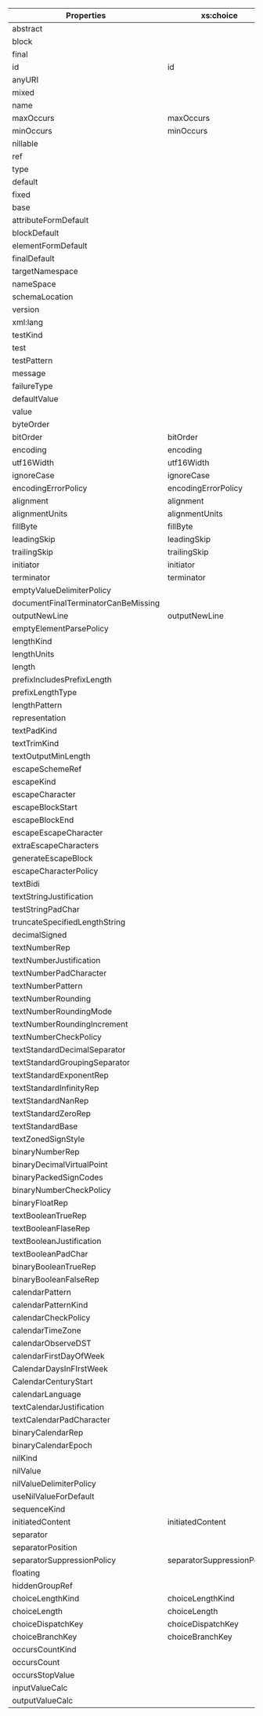 | Properties                          | xs:choice                  | xs:complexType | xs:element                    | xs:group                   | xs:restriction | xs:schema            | xs:sequence                | xs:simpleType                 | xs:annotation | xs:appinfo | xs:include     | xs:import      | dfdl:defineFormat | dfdl:format                         | dfdl:defineEscapeScheme | dfdl:escapeScheme     | dfdl:assert | dfdl:discriminator | dfdl:defineVariable | dfdl:newVariableInstance | dfdl:setVariable | dfdl:sequence              | dfdl:group                 | dfdl:choice         | dfdl:element                  | dfdl:simpleType               |
| ----------------------------------- | -------------------------- | -------------- | ----------------------------- | -------------------------- | -------------- | -------------------- | -------------------------- | ----------------------------- | ------------- | ---------- | -------------- | -------------- | ----------------- | ----------------------------------- | ----------------------- | --------------------- | ----------- | ------------------ | ------------------- | ------------------------ | ---------------- | -------------------------- | -------------------------- | ------------------- | ----------------------------- | ----------------------------- |
| abstract                            |                            | abstract       | abstract                      |                            |                |                      |                            |                               |               |            |                |                |                   |                                     |                         |                       |             |                    |                     |                          |                  |                            |                            |                     |                               |                               |
| block                               |                            | block          | block                         |                            |                |                      |                            |                               |               |            |                |                |                   |                                     |                         |                       |             |                    |                     |                          |                  |                            |                            |                     |                               |                               |
| final                               |                            | final          | final                         |                            |                |                      |                            | final                         |               |            |                |                |                   |                                     |                         |                       |             |                    |                     |                          |                  |                            |                            |                     |                               |                               |
| id                                  | id                         | id             | id                            | id                         | id             | id                   | id                         | id                            | id            |            |                |                |                   |                                     |                         |                       |             |                    |                     |                          |                  |                            |                            |                     |                               |                               |
| anyURI                              |                            |                |                               |                            |                |                      |                            |                               |               | anyURI     |                |                |                   |                                     |                         |                       |             |                    |                     |                          |                  |                            |                            |                     |                               |                               |
| mixed                               |                            | mixed          |                               |                            |                |                      |                            |                               |               |            |                |                |                   |                                     |                         |                       |             |                    |                     |                          |                  |                            |                            |                     |                               |                               |
| name                                |                            | name           | name                          | name                       |                |                      |                            | name                          |               |            |                |                | name              |                                     | name                    |                       |             |                    | name                |                          |                  |                            |                            |                     |                               |                               |
| maxOccurs                           | maxOccurs                  |                | maxOccurs                     | maxOccurs                  |                |                      | maxOccurs                  |                               |               |            |                |                |                   |                                     |                         |                       |             |                    |                     |                          |                  |                            |                            |                     |                               |                               |
| minOccurs                           | minOccurs                  |                | minOccurs                     | minOccurs                  |                |                      | minOccurs                  |                               |               |            |                |                |                   |                                     |                         |                       |             |                    |                     |                          |                  |                            |                            |                     |                               |                               |
| nillable                            |                            |                | nillable                      |                            |                |                      |                            |                               |               |            |                |                |                   |                                     |                         |                       |             |                    |                     |                          |                  |                            |                            |                     |                               |                               |
| ref                                 |                            |                | ref                           | ref                        |                |                      |                            |                               |               |            |                |                |                   |                                     |                         |                       |             |                    |                     | ref                      | ref              |                            |                            |                     |                               |                               |
| type                                |                            |                | type                          |                            |                |                      |                            |                               |               |            |                |                |                   |                                     |                         |                       |             |                    | type                |                          |                  |                            |                            |                     |                               |                               |
| default                             |                            |                | default                       |                            |                |                      |                            |                               |               |            |                |                |                   |                                     |                         |                       |             |                    |                     |                          |                  |                            |                            |                     |                               |                               |
| fixed                               |                            |                | fixed                         |                            |                |                      |                            |                               |               |            |                |                |                   |                                     |                         |                       |             |                    |                     |                          |                  |                            |                            |                     |                               |                               |
| base                                |                            |                |                               |                            | base           |                      |                            |                               |               |            |                |                |                   |                                     |                         |                       |             |                    |                     |                          |                  |                            |                            |                     |                               |                               |
| attributeFormDefault                |                            |                |                               |                            |                | attributeFormDefault |                            |                               |               |            |                |                |                   |                                     |                         |                       |             |                    |                     |                          |                  |                            |                            |                     |                               |                               |
| blockDefault                        |                            |                |                               |                            |                | blockDefault         |                            |                               |               |            |                |                |                   |                                     |                         |                       |             |                    |                     |                          |                  |                            |                            |                     |                               |                               |
| elementFormDefault                  |                            |                |                               |                            |                | elementFormDefault   |                            |                               |               |            |                |                |                   |                                     |                         |                       |             |                    |                     |                          |                  |                            |                            |                     |                               |                               |
| finalDefault                        |                            |                |                               |                            |                | finalDefault         |                            |                               |               |            |                |                |                   |                                     |                         |                       |             |                    |                     |                          |                  |                            |                            |                     |                               |                               |
| targetNamespace                     |                            |                |                               |                            |                | targetNamespace      |                            |                               |               |            |                |                |                   |                                     |                         |                       |             |                    |                     |                          |                  |                            |                            |                     |                               |                               |
| nameSpace                           |                            |                |                               |                            |                |                      |                            |                               |               |            | nameSpace      | nameSpace      |                   |                                     |                         |                       |             |                    |                     |                          |                  |                            |                            |                     |                               |                               |
| schemaLocation                      |                            |                |                               |                            |                |                      |                            |                               |               |            | schemaLocation | schemaLocation |                   |                                     |                         |                       |             |                    |                     |                          |                  |                            |                            |                     |                               |                               |
| version                             |                            |                |                               |                            |                | version              |                            |                               |               |            |                |                |                   |                                     |                         |                       |             |                    |                     |                          |                  |                            |                            |                     |                               |                               |
| xml:lang                            |                            |                |                               |                            |                | xml:lang             |                            |                               |               |            |                |                |                   |                                     |                         |                       |             |                    |                     |                          |                  |                            |                            |                     |                               |                               |
| testKind                            |                            |                |                               |                            |                |                      |                            |                               |               |            |                |                |                   |                                     |                         |                       | testKind    | testKind           |                     |                          |                  |                            |                            |                     |                               |                               |
| test                                |                            |                |                               |                            |                |                      |                            |                               |               |            |                |                |                   |                                     |                         |                       | test        | test               |                     |                          |                  |                            |                            |                     |                               |                               |
| testPattern                         |                            |                |                               |                            |                |                      |                            |                               |               |            |                |                |                   |                                     |                         |                       | testPattern | testPattern        |                     |                          |                  |                            |                            |                     |                               |                               |
| message                             |                            |                |                               |                            |                |                      |                            |                               |               |            |                |                |                   |                                     |                         |                       | message     | message            |                     |                          |                  |                            |                            |                     |                               |                               |
| failureType                         |                            |                |                               |                            |                |                      |                            |                               |               |            |                |                |                   |                                     |                         |                       | failureType |                    |                     |                          |                  |                            |                            |                     |                               |                               |
| defaultValue                        |                            |                |                               |                            |                |                      |                            |                               |               |            |                |                |                   |                                     |                         |                       |             |                    | defaultValue        | defaultValue             |                  |                            |                            |                     |                               |                               |
| value                               |                            |                |                               |                            |                |                      |                            |                               |               |            |                |                |                   |                                     |                         |                       |             |                    |                     |                          | value            |                            |                            |                     |                               |                               |
| byteOrder                           |                            |                | byteOrder                     |                            |                |                      |                            | byteOrder                     |               |            |                |                |                   | byteOrder                           |                         |                       |             |                    |                     |                          |                  |                            |                            |                     | byteOrder                     | byteOrder                     |
| bitOrder                            | bitOrder                   |                | bitOrder                      | bitOrder                   |                |                      | bitOrder                   | bitOrder                      |               |            |                |                |                   | bitOrder                            |                         |                       |             |                    |                     |                          |                  | bitOrder                   | bitOrder                   | bitOrder            | bitOrder                      | bitOrder                      |
| encoding                            | encoding                   |                | encoding                      | encoding                   |                |                      | encoding                   | encoding                      |               |            |                |                |                   | encoding                            |                         |                       |             |                    |                     |                          |                  | encoding                   | encoding                   | encoding            | encoding                      | encoding                      |
| utf16Width                          | utf16Width                 |                | utf16Width                    | utf16Width                 |                |                      | utf16Width                 | utf16Width                    |               |            |                |                |                   | utf16Width                          |                         |                       |             |                    |                     |                          |                  | utf16Width                 | utf16Width                 | utf16Width          | utf16Width                    | utf16Width                    |
| ignoreCase                          | ignoreCase                 |                | ignoreCase                    | ignoreCase                 |                |                      | ignoreCase                 | ignoreCase                    |               |            |                |                |                   | ignoreCase                          |                         |                       |             |                    |                     |                          |                  | ignoreCase                 | ignoreCase                 | ignoreCase          | ignoreCase                    | ignoreCase                    |
| encodingErrorPolicy                 | encodingErrorPolicy        |                | encodingErrorPolicy           | encodingErrorPolicy        |                |                      | encodingErrorPolicy        | encodingErrorPolicy           |               |            |                |                |                   | encodingErrorPolicy                 |                         |                       |             |                    |                     |                          |                  | encodingErrorPolicy        | encodingErrorPolicy        | encodingErrorPolicy | encodingErrorPolicy           | encodingErrorPolicy           |
| alignment                           | alignment                  |                | alignment                     | alignment                  |                |                      | alignment                  | alignment                     |               |            |                |                |                   | alignment                           |                         |                       |             |                    |                     |                          |                  | alignment                  | alignment                  | alignment           | alignment                     | alignment                     |
| alignmentUnits                      | alignmentUnits             |                | alignmentUnits                | alignmentUnits             |                |                      | alignmentUnits             | alignmentUnits                |               |            |                |                |                   | alignmentUnits                      |                         |                       |             |                    |                     |                          |                  | alignmentUnits             | alignmentUnits             | alignmentUnits      | alignmentUnits                | alignmentUnits                |
| fillByte                            | fillByte                   |                | fillByte                      | fillByte                   |                |                      | fillByte                   | fillByte                      |               |            |                |                |                   | fillByte                            |                         |                       |             |                    |                     |                          |                  | fillByte                   | fillByte                   | fillByte            | fillByte                      | fillByte                      |
| leadingSkip                         | leadingSkip                |                | leadingSkip                   | leadingSkip                |                |                      | leadingSkip                | leadingSkip                   |               |            |                |                |                   | leadingSkip                         |                         |                       |             |                    |                     |                          |                  | leadingSkip                | leadingSkip                | leadingSkip         | leadingSkip                   | leadingSkip                   |
| trailingSkip                        | trailingSkip               |                | trailingSkip                  | trailingSkip               |                |                      | trailingSkip               | trailingSkip                  |               |            |                |                |                   | trailingSkip                        |                         |                       |             |                    |                     |                          |                  | trailingSkip               | trailingSkip               | trailingSkip        | trailingSkip                  | trailingSkip                  |
| initiator                           | initiator                  |                | initiator                     | initiator                  |                |                      | initiator                  | initiator                     |               |            |                |                |                   | initiator                           |                         |                       |             |                    |                     |                          |                  | initiator                  | initiator                  | initiator           | initiator                     | initiator                     |
| terminator                          | terminator                 |                | terminator                    | terminator                 |                |                      | terminator                 | terminator                    |               |            |                |                |                   | terminator                          |                         |                       |             |                    |                     |                          |                  | terminator                 | terminator                 | terminator          | terminator                    | terminator                    |
| emptyValueDelimiterPolicy           |                            |                | emptyValueDelimiterPolicy     |                            |                |                      |                            | emptyValueDelimiterPolicy     |               |            |                |                |                   | emptyValueDelimiterPolicy           |                         |                       |             |                    |                     |                          |                  |                            |                            |                     | emptyValueDelimiterPolicy     | emptyValueDelimiterPolicy     |
| documentFinalTerminatorCanBeMissing |                            |                |                               |                            |                |                      |                            |                               |               |            |                |                |                   | documentFinalTerminatorCanBeMissing |                         |                       |             |                    |                     |                          |                  |                            |                            |                     |                               |                               |
| outputNewLine                       | outputNewLine              | outputNewLine  | outputNewLine                 | outputNewLine              |                |                      | outputNewLine              | outputNewLine                 |               |            |                |                |                   | outputNewLine                       |                         |                       |             |                    |                     |                          |                  | outputNewLine              | outputNewLine              | outputNewLine       | outputNewLine                 | outputNewLine                 |
| emptyElementParsePolicy             |                            |                | emptyElementParsePolicy       |                            |                |                      |                            | emptyElementParsePolicy       |               |            |                |                |                   | emptyElementParsePolicy             |                         |                       |             |                    |                     |                          |                  |                            |                            |                     | emptyElementParsePolicy       | emptyElementParsePolicy       |
| lengthKind                          |                            |                | lengthKind                    |                            |                |                      |                            | lengthKind                    |               |            |                |                |                   | lengthKind                          |                         |                       |             |                    |                     |                          |                  |                            |                            |                     | lengthKind                    | lengthKind                    |
| lengthUnits                         |                            |                | lengthUnits                   |                            |                |                      |                            | lengthUnits                   |               |            |                |                |                   | lengthUnits                         |                         |                       |             |                    |                     |                          |                  |                            |                            |                     | lengthUnits                   | lengthUnits                   |
| length                              |                            |                | length                        |                            |                |                      |                            | length                        |               |            |                |                |                   | length                              |                         |                       |             |                    |                     |                          |                  |                            |                            |                     | length                        | length                        |
| prefixIncludesPrefixLength          |                            |                | prefixIncludesPrefixLength    |                            |                |                      |                            | prefixIncludesPrefixLength    |               |            |                |                |                   | prefixIncludesPrefixLength          |                         |                       |             |                    |                     |                          |                  |                            |                            |                     | prefixIncludesPrefixLength    | prefixIncludesPrefixLength    |
| prefixLengthType                    |                            |                | prefixLengthType              |                            |                |                      |                            | prefixLengthType              |               |            |                |                |                   | prefixLengthType                    |                         |                       |             |                    |                     |                          |                  |                            |                            |                     | prefixLengthType              | prefixLengthType              |
| lengthPattern                       |                            |                | lengthPattern                 |                            |                |                      |                            | lengthPattern                 |               |            |                |                |                   | lengthPattern                       |                         |                       |             |                    |                     |                          |                  |                            |                            |                     | lengthPattern                 | lengthPattern                 |
| representation                      |                            |                | representation                |                            |                |                      |                            | representation                |               |            |                |                |                   | representation                      |                         |                       |             |                    |                     |                          |                  |                            |                            |                     | representation                | representation                |
| textPadKind                         |                            |                | textPadKind                   |                            |                |                      |                            | textPadKind                   |               |            |                |                |                   | textPadKind                         |                         |                       |             |                    |                     |                          |                  |                            |                            |                     | textPadKind                   | textPadKind                   |
| textTrimKind                        |                            |                | textTrimKind                  |                            |                |                      |                            | textTrimKind                  |               |            |                |                |                   | textTrimKind                        |                         |                       |             |                    |                     |                          |                  |                            |                            |                     | textTrimKind                  | textTrimKind                  |
| textOutputMinLength                 |                            |                | textOutputMinLength           |                            |                |                      |                            | textOutputMinLength           |               |            |                |                |                   | textOutputMinLength                 |                         |                       |             |                    |                     |                          |                  |                            |                            |                     | textOutputMinLength           | textOutputMinLength           |
| escapeSchemeRef                     |                            |                | escapeSchemeRef               |                            |                |                      |                            | escapeSchemeRef               |               |            |                |                |                   | escapeSchemeRef                     |                         |                       |             |                    |                     |                          |                  |                            |                            |                     | escapeSchemeRef               | escapeSchemeRef               |
| escapeKind                          |                            |                |                               |                            |                |                      |                            |                               |               |            |                |                |                   | escapeKind                          |                         | escapeKind            |             |                    |                     |                          |                  |                            |                            |                     |                               |                               |
| escapeCharacter                     |                            |                |                               |                            |                |                      |                            |                               |               |            |                |                |                   | escapeKind                          |                         | escapeKind            |             |                    |                     |                          |                  |                            |                            |                     |                               |                               |
| escapeBlockStart                    |                            |                |                               |                            |                |                      |                            |                               |               |            |                |                |                   | escapeBlockStart                    |                         | escapeBlockStart      |             |                    |                     |                          |                  |                            |                            |                     |                               |                               |
| escapeBlockEnd                      |                            |                |                               |                            |                |                      |                            |                               |               |            |                |                |                   | escapeBlockEnd                      |                         | escapeBlockEnd        |             |                    |                     |                          |                  |                            |                            |                     |                               |                               |
| escapeEscapeCharacter               |                            |                |                               |                            |                |                      |                            |                               |               |            |                |                |                   | escapeEscapeCharacter               |                         | escapeEscapeCharacter |             |                    |                     |                          |                  |                            |                            |                     |                               |                               |
| extraEscapeCharacters               |                            |                |                               |                            |                |                      |                            |                               |               |            |                |                |                   | extraEscapeCharacters               |                         | extraEscapeCharacters |             |                    |                     |                          |                  |                            |                            |                     |                               |                               |
| generateEscapeBlock                 |                            |                |                               |                            |                |                      |                            |                               |               |            |                |                |                   | generateEscapeBlock                 |                         | generateEscapeBlock   |             |                    |                     |                          |                  |                            |                            |                     |                               |                               |
| escapeCharacterPolicy               |                            |                |                               |                            |                |                      |                            |                               |               |            |                |                |                   | escapeCharacterPolicy               |                         | escapeCharacterPolicy |             |                    |                     |                          |                  |                            |                            |                     |                               |                               |
| textBidi                            |                            |                | textBidi                      |                            |                |                      |                            | textBidi                      |               |            |                |                |                   | textBidi                            |                         |                       |             |                    |                     |                          |                  |                            |                            |                     | textBidi                      | textBidi                      |
| textStringJustification             |                            |                | textStringJustification       |                            |                |                      |                            | textStringJustification       |               |            |                |                |                   | textStringJustification             |                         |                       |             |                    |                     |                          |                  |                            |                            |                     | textStringJustification       | textStringJustification       |
| testStringPadChar                   |                            |                | testStringPadChar             |                            |                |                      |                            | testStringPadChar             |               |            |                |                |                   | testStringPadChar                   |                         |                       |             |                    |                     |                          |                  |                            |                            |                     | testStringPadChar             | testStringPadChar             |
| truncateSpecifiedLengthString       |                            |                | truncateSpecifiedLengthString |                            |                |                      |                            | truncateSpecifiedLengthString |               |            |                |                |                   | truncateSpecifiedLengthString       |                         |                       |             |                    |                     |                          |                  |                            |                            |                     | truncateSpecifiedLengthString | truncateSpecifiedLengthString |
| decimalSigned                       |                            |                | decimalSigned                 |                            |                |                      |                            | decimalSigned                 |               |            |                |                |                   | decimalSigned                       |                         |                       |             |                    |                     |                          |                  |                            |                            |                     | decimalSigned                 | decimalSigned                 |
| textNumberRep                       |                            |                | textNumberRep                 |                            |                |                      |                            | textNumberRep                 |               |            |                |                |                   | textNumberRep                       |                         |                       |             |                    |                     |                          |                  |                            |                            |                     | textNumberRep                 | textNumberRep                 |
| textNumberJustification             |                            |                | textNumberJustification       |                            |                |                      |                            | textNumberJustification       |               |            |                |                |                   | textNumberJustification             |                         |                       |             |                    |                     |                          |                  |                            |                            |                     | textNumberJustification       | textNumberJustification       |
| textNumberPadCharacter              |                            |                | textNumberPadCharacter        |                            |                |                      |                            | textNumberPadCharacter        |               |            |                |                |                   | textNumberPadCharacter              |                         |                       |             |                    |                     |                          |                  |                            |                            |                     | textNumberPadCharacter        | textNumberPadCharacter        |
| textNumberPattern                   |                            |                | textNumberPattern             |                            |                |                      |                            | textNumberPattern             |               |            |                |                |                   | textNumberPattern                   |                         |                       |             |                    |                     |                          |                  |                            |                            |                     | textNumberPattern             | textNumberPattern             |
| textNumberRounding                  |                            |                | textNumberRounding            |                            |                |                      |                            | textNumberRounding            |               |            |                |                |                   | textNumberRounding                  |                         |                       |             |                    |                     |                          |                  |                            |                            |                     | textNumberRounding            | textNumberRounding            |
| textNumberRoundingMode              |                            |                | textNumberRoundingMode        |                            |                |                      |                            | textNumberRoundingMode        |               |            |                |                |                   | textNumberRoundingMode              |                         |                       |             |                    |                     |                          |                  |                            |                            |                     | textNumberRoundingMode        | textNumberRoundingMode        |
| textNumberRoundingIncrement         |                            |                | textNumberRoundingIncrement   |                            |                |                      |                            | textNumberRoundingIncrement   |               |            |                |                |                   | textNumberRoundingIncrement         |                         |                       |             |                    |                     |                          |                  |                            |                            |                     | textNumberRoundingIncrement   | textNumberRoundingIncrement   |
| textNumberCheckPolicy               |                            |                | textNumberCheckPolicy         |                            |                |                      |                            | textNumberCheckPolicy         |               |            |                |                |                   | textNumberCheckPolicy               |                         |                       |             |                    |                     |                          |                  |                            |                            |                     | textNumberCheckPolicy         | textNumberCheckPolicy         |
| textStandardDecimalSeparator        |                            |                | textStandardDecimalSeparator  |                            |                |                      |                            | textStandardDecimalSeparator  |               |            |                |                |                   | textStandardDecimalSeparator        |                         |                       |             |                    |                     |                          |                  |                            |                            |                     | textStandardDecimalSeparator  | textStandardDecimalSeparator  |
| textStandardGroupingSeparator       |                            |                | textStandardGroupingSeparator |                            |                |                      |                            | textStandardGroupingSeparator |               |            |                |                |                   | textStandardGroupingSeparator       |                         |                       |             |                    |                     |                          |                  |                            |                            |                     | textStandardGroupingSeparator | textStandardGroupingSeparator |
| textStandardExponentRep             |                            |                | textStandardExponentRep       |                            |                |                      |                            | textStandardExponentRep       |               |            |                |                |                   | textStandardExponentRep             |                         |                       |             |                    |                     |                          |                  |                            |                            |                     | textStandardExponentRep       | textStandardExponentRep       |
| textStandardInfinityRep             |                            |                | textStandardInfinityRep       |                            |                |                      |                            | textStandardInfinityRep       |               |            |                |                |                   | textStandardInfinityRep             |                         |                       |             |                    |                     |                          |                  |                            |                            |                     | textStandardInfinityRep       | textStandardInfinityRep       |
| textStandardNanRep                  |                            |                | textStandardNanRep            |                            |                |                      |                            | textStandardNanRep            |               |            |                |                |                   | textStandardNanRep                  |                         |                       |             |                    |                     |                          |                  |                            |                            |                     | textStandardNanRep            | textStandardNanRep            |
| textStandardZeroRep                 |                            |                | textStandardZeroRep           |                            |                |                      |                            | textStandardZeroRep           |               |            |                |                |                   | textStandardZeroRep                 |                         |                       |             |                    |                     |                          |                  |                            |                            |                     | textStandardZeroRep           | textStandardZeroRep           |
| textStandardBase                    |                            |                | textStandardBase              |                            |                |                      |                            | textStandardBase              |               |            |                |                |                   | textStandardBase                    |                         |                       |             |                    |                     |                          |                  |                            |                            |                     | textStandardBase              | textStandardBase              |
| textZonedSignStyle                  |                            |                | textZonedSignStyle            |                            |                |                      |                            | textZonedSignStyle            |               |            |                |                |                   | textZonedSignStyle                  |                         |                       |             |                    |                     |                          |                  |                            |                            |                     | textZonedSignStyle            | textZonedSignStyle            |
| binaryNumberRep                     |                            |                | binaryNumberRep               |                            |                |                      |                            | binaryNumberRep               |               |            |                |                |                   | binaryNumberRep                     |                         |                       |             |                    |                     |                          |                  |                            |                            |                     | binaryNumberRep               | binaryNumberRep               |
| binaryDecimalVirtualPoint           |                            |                | binaryDecimalVirtualPoint     |                            |                |                      |                            | binaryDecimalVirtualPoint     |               |            |                |                |                   | binaryDecimalVirtualPoint           |                         |                       |             |                    |                     |                          |                  |                            |                            |                     | binaryDecimalVirtualPoint     | binaryDecimalVirtualPoint     |
| binaryPackedSignCodes               |                            |                | binaryPackedSignCodes         |                            |                |                      |                            | binaryPackedSignCodes         |               |            |                |                |                   | binaryPackedSignCodes               |                         |                       |             |                    |                     |                          |                  |                            |                            |                     | binaryPackedSignCodes         | binaryPackedSignCodes         |
| binaryNumberCheckPolicy             |                            |                | binaryNumberCheckPolicy       |                            |                |                      |                            | binaryNumberCheckPolicy       |               |            |                |                |                   | binaryNumberCheckPolicy             |                         |                       |             |                    |                     |                          |                  |                            |                            |                     | binaryNumberCheckPolicy       | binaryNumberCheckPolicy       |
| binaryFloatRep                      |                            |                | binaryFloatRep                |                            |                |                      |                            | binaryFloatRep                |               |            |                |                |                   | binaryFloatRep                      |                         |                       |             |                    |                     |                          |                  |                            |                            |                     | binaryFloatRep                | binaryFloatRep                |
| textBooleanTrueRep                  |                            |                | textBooleanTrueRep            |                            |                |                      |                            | textBooleanTrueRep            |               |            |                |                |                   | textBooleanTrueRep                  |                         |                       |             |                    |                     |                          |                  |                            |                            |                     | textBooleanTrueRep            | textBooleanTrueRep            |
| textBooleanFlaseRep                 |                            |                | textBooleanFlaseRep           |                            |                |                      |                            | textBooleanFlaseRep           |               |            |                |                |                   | textBooleanFlaseRep                 |                         |                       |             |                    |                     |                          |                  |                            |                            |                     | textBooleanFlaseRep           | textBooleanFlaseRep           |
| textBooleanJustification            |                            |                | textBooleanJustification      |                            |                |                      |                            | textBooleanJustification      |               |            |                |                |                   | textBooleanJustification            |                         |                       |             |                    |                     |                          |                  |                            |                            |                     | textBooleanJustification      | textBooleanJustification      |
| textBooleanPadChar                  |                            |                | textBooleanPadChar            |                            |                |                      |                            | textBooleanPadChar            |               |            |                |                |                   | textBooleanPadChar                  |                         |                       |             |                    |                     |                          |                  |                            |                            |                     | textBooleanPadChar            | textBooleanPadChar            |
| binaryBooleanTrueRep                |                            |                | binaryBooleanTrueRep          |                            |                |                      |                            | binaryBooleanTrueRep          |               |            |                |                |                   | binaryBooleanTrueRep                |                         |                       |             |                    |                     |                          |                  |                            |                            |                     | binaryBooleanTrueRep          | binaryBooleanTrueRep          |
| binaryBooleanFalseRep               |                            |                | binaryBooleanFalseRep         |                            |                |                      |                            | binaryBooleanFalseRep         |               |            |                |                |                   | binaryBooleanFalseRep               |                         |                       |             |                    |                     |                          |                  |                            |                            |                     | binaryBooleanFalseRep         | binaryBooleanFalseRep         |
| calendarPattern                     |                            |                | calendarPattern               |                            |                |                      |                            | calendarPattern               |               |            |                |                |                   | calendarPattern                     |                         |                       |             |                    |                     |                          |                  |                            |                            |                     | calendarPattern               | calendarPattern               |
| calendarPatternKind                 |                            |                | calendarPatternKind           |                            |                |                      |                            | calendarPatternKind           |               |            |                |                |                   | calendarPatternKind                 |                         |                       |             |                    |                     |                          |                  |                            |                            |                     | calendarPatternKind           | calendarPatternKind           |
| calendarCheckPolicy                 |                            |                | calendarCheckPolicy           |                            |                |                      |                            | calendarCheckPolicy           |               |            |                |                |                   | calendarCheckPolicy                 |                         |                       |             |                    |                     |                          |                  |                            |                            |                     | calendarCheckPolicy           | calendarCheckPolicy           |
| calendarTimeZone                    |                            |                | calendarTimeZone              |                            |                |                      |                            | calendarTimeZone              |               |            |                |                |                   | calendarTimeZone                    |                         |                       |             |                    |                     |                          |                  |                            |                            |                     | calendarTimeZone              | calendarTimeZone              |
| calendarObserveDST                  |                            |                | calendarObserveDST            |                            |                |                      |                            | calendarObserveDST            |               |            |                |                |                   | calendarObserveDST                  |                         |                       |             |                    |                     |                          |                  |                            |                            |                     | calendarObserveDST            | calendarObserveDST            |
| calendarFirstDayOfWeek              |                            |                | calendarFirstDayOfWeek        |                            |                |                      |                            | calendarFirstDayOfWeek        |               |            |                |                |                   | calendarFirstDayOfWeek              |                         |                       |             |                    |                     |                          |                  |                            |                            |                     | calendarFirstDayOfWeek        | calendarFirstDayOfWeek        |
| CalendarDaysInFIrstWeek             |                            |                | CalendarDaysInFIrstWeek       |                            |                |                      |                            | CalendarDaysInFIrstWeek       |               |            |                |                |                   | CalendarDaysInFIrstWeek             |                         |                       |             |                    |                     |                          |                  |                            |                            |                     | CalendarDaysInFIrstWeek       | CalendarDaysInFIrstWeek       |
| CalendarCenturyStart                |                            |                | CalendarCenturyStart          |                            |                |                      |                            | CalendarCenturyStart          |               |            |                |                |                   | CalendarCenturyStart                |                         |                       |             |                    |                     |                          |                  |                            |                            |                     | CalendarCenturyStart          | CalendarCenturyStart          |
| calendarLanguage                    |                            |                | calendarLanguage              |                            |                |                      |                            | calendarLanguage              |               |            |                |                |                   | calendarLanguage                    |                         |                       |             |                    |                     |                          |                  |                            |                            |                     | calendarLanguage              | calendarLanguage              |
| textCalendarJustification           |                            |                | textCalendarJustification     |                            |                |                      |                            | textCalendarJustification     |               |            |                |                |                   | textCalendarJustification           |                         |                       |             |                    |                     |                          |                  |                            |                            |                     | textCalendarJustification     | textCalendarJustification     |
| textCalendarPadCharacter            |                            |                | textCalendarPadCharacter      |                            |                |                      |                            | textCalendarPadCharacter      |               |            |                |                |                   | textCalendarPadCharacter            |                         |                       |             |                    |                     |                          |                  |                            |                            |                     | textCalendarPadCharacter      | textCalendarPadCharacter      |
| binaryCalendarRep                   |                            |                | binaryCalendarRep             |                            |                |                      |                            | binaryCalendarRep             |               |            |                |                |                   | binaryCalendarRep                   |                         |                       |             |                    |                     |                          |                  |                            |                            |                     | binaryCalendarRep             | binaryCalendarRep             |
| binaryCalendarEpoch                 |                            |                | binaryCalendarEpoch           |                            |                |                      |                            | binaryCalendarEpoch           |               |            |                |                |                   | binaryCalendarEpoch                 |                         |                       |             |                    |                     |                          |                  |                            |                            |                     | binaryCalendarEpoch           | binaryCalendarEpoch           |
| nilKind                             |                            |                | nilKind                       |                            |                |                      |                            |                               |               |            |                |                |                   | nilKind                             |                         |                       |             |                    |                     |                          |                  |                            |                            |                     | nilKind                       |                               |
| nilValue                            |                            |                | nilValue                      |                            |                |                      |                            |                               |               |            |                |                |                   | nilValue                            |                         |                       |             |                    |                     |                          |                  |                            |                            |                     | nilValue                      |                               |
| nilValueDelimiterPolicy             |                            |                | nilValueDelimiterPolicy       |                            |                |                      |                            |                               |               |            |                |                |                   | nilValueDelimiterPolicy             |                         |                       |             |                    |                     |                          |                  |                            |                            |                     | nilValueDelimiterPolicy       |                               |
| useNilValueForDefault               |                            |                | useNilValueForDefault         |                            |                |                      |                            |                               |               |            |                |                |                   | useNilValueForDefault               |                         |                       |             |                    |                     |                          |                  |                            |                            |                     | useNilValueForDefault         |                               |
| sequenceKind                        |                            |                |                               | sequenceKind               |                |                      | sequenceKind               |                               |               |            |                |                |                   | sequenceKind                        |                         |                       |             |                    |                     |                          |                  | sequenceKind               | sequenceKind               |                     |                               |                               |
| initiatedContent                    | initiatedContent           |                |                               | initiatedContent           |                |                      | initiatedContent           |                               |               |            |                |                |                   | initiatedContent                    |                         |                       |             |                    |                     |                          |                  | initiatedContent           | initiatedContent           | initiatedContent    |                               |                               |
| separator                           |                            |                |                               | separator                  |                |                      | separator                  |                               |               |            |                |                |                   | separator                           |                         |                       |             |                    |                     |                          |                  | separator                  | separator                  |                     |                               |                               |
| separatorPosition                   |                            |                |                               | separatorPosition          |                |                      | separatorPosition          |                               |               |            |                |                |                   | separatorPosition                   |                         |                       |             |                    |                     |                          |                  | separatorPosition          | separatorPosition          |                     |                               |                               |
| separatorSuppressionPolicy          | separatorSuppressionPolicy |                |                               | separatorSuppressionPolicy |                |                      | separatorSuppressionPolicy |                               |               |            |                |                |                   | separatorSuppressionPolicy          |                         |                       |             |                    |                     |                          |                  | separatorSuppressionPolicy | separatorSuppressionPolicy |                     |                               |                               |
| floating                            |                            |                | floating                      |                            |                |                      |                            |                               |               |            |                |                |                   | floating                            |                         |                       |             |                    |                     |                          |                  |                            |                            |                     | floating                      |                               |
| hiddenGroupRef                      |                            |                |                               |                            |                |                      | hiddenGroupRef             |                               |               |            |                |                |                   |                                     |                         |                       |             |                    |                     |                          |                  | hiddenGroupRef             |                            |                     |                               |                               |
| choiceLengthKind                    | choiceLengthKind           |                |                               | choiceLengthKind           |                |                      |                            |                               |               |            |                |                |                   |                                     |                         |                       |             |                    |                     |                          |                  |                            | choiceLengthKind           | choiceLengthKind    |                               |                               |
| choiceLength                        | choiceLength               |                |                               | choiceLength               |                |                      |                            |                               |               |            |                |                |                   |                                     |                         |                       |             |                    |                     |                          |                  |                            | choiceLength               | choiceLength        |                               |                               |
| choiceDispatchKey                   | choiceDispatchKey          |                |                               |                            |                |                      |                            |                               |               |            |                |                |                   |                                     |                         |                       |             |                    |                     |                          |                  |                            |                            | choiceDispatchKey   |                               |                               |
| choiceBranchKey                     | choiceBranchKey            |                | choiceBranchKey               | choiceBranchKey            |                |                      | choiceBranchKey            |                               |               |            |                |                |                   |                                     |                         |                       |             |                    |                     |                          |                  | choiceBranchKey            | choiceBranchKey            | choiceBranchKey     | choiceBranchKey               |                               |
| occursCountKind                     |                            |                | occursCountKind               |                            |                |                      |                            |                               |               |            |                |                |                   |                                     |                         |                       |             |                    |                     |                          |                  |                            |                            |                     | occursCountKind               |                               |
| occursCount                         |                            |                | occursCount                   |                            |                |                      |                            |                               |               |            |                |                |                   |                                     |                         |                       |             |                    |                     |                          |                  |                            |                            |                     | occursCount                   |                               |
| occursStopValue                     |                            |                | occursStopValue               |                            |                |                      |                            |                               |               |            |                |                |                   |                                     |                         |                       |             |                    |                     |                          |                  |                            |                            |                     | occursStopValue               |                               |
| inputValueCalc                      |                            |                | inputValueCalc                |                            |                |                      |                            |                               |               |            |                |                |                   |                                     |                         |                       |             |                    |                     |                          |                  |                            |                            |                     | inputValueCalc                |                               |
| outputValueCalc                     |                            |                | outputValueCalc               |                            |                |                      |                            |                               |               |            |                |                |                   |                                     |                         |                       |             |                    |                     |                          |                  |                            |                            |                     | outputValueCalc               |                               |
